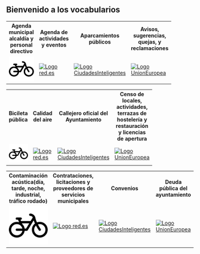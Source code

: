 <link href="stylesheet.css" rel="stylesheet"/>

## Bienvenido a los vocabularios

<table style="width:100%; table-layout:fixed">
<tr>
<th>  Agenda municipal alcaldía y personal directivo </th>
<th> Agenda de actividades y eventos </th>
<th>  Aparcamientos públicos </th>
<th> Avisos, sugerencias, quejas, y reclamaciones </th>
</tr>
<tr>
        <td style="width:50px">
        <a href="https://leticiarubalcabadg.github.io/FEMPAGENDAMUNICIPAL/"><img src="bicicleta.png" alt="B" width="200" /> </a>
        </td>
        <td style="width:50px">
          <a href="https://leticiarubalcabadg.github.io/FEMPAGENDAACTIVIDADES/"><img src="https://leticiarubalcabadg.github.io/FEMPAGENDAACTIVIDADES/" alt="Logo red.es" width="150"/></a>
        </td>
        <td style="width:50px">
       <a href="https://leticiarubalcabadg.github.io/FEMAPARCAIENTOS"> <img src="https://leticiarubalcabadg.github.io/FEMAPARCAIENTOS" alt="Logo CiudadesInteligentes" width="150" /> </a>
        </td>
        <td style="width:50px">
       <a href="https://leticiarubalcabadg.github.io/FEMAPAVISOS"> <img src="https://ciudadesabiertas.es/assets/img/cabiertas/unionEuropea-logo.svg" alt="Logo UnionEuropea" width="200" /> </a>
        </td>
</tr>
</table>



<table style="width:100%; table-layout:fixed">
<tr>
<th style="width:50px">  Bicileta pública </th>
<th style="width:50px"> Calidad del aire </th>
<th style="width:50px">  Callejero oficial del Ayuntamiento </th>
<th style="width:50px"> Censo de locales, actividades, terrazas de hostelería y restauración y licencias de apertura </th>
</tr>
<tr>
        <td style="width:50px">
        <a href="https://leticiarubalcabadg.github.io/FEMPBICICLETA/"><img src="bicicleta.png" alt="B" width="200" /> </a>
        </td>
        <td style="width:50px">
          <a href="https://leticiarubalcabadg.github.io/FEMPCALIDADAIRE/"><img src="https://leticiarubalcabadg.github.io/FEMPAGENDAACTIVIDADES/" alt="Logo red.es" width="150"/></a>
        </td>
        <td style="width:50px">
       <a href="https://leticiarubalcabadg.github.io/FEMPCALLEJERO"> <img src="https://leticiarubalcabadg.github.io/FEMAPARCAIENTOS" alt="Logo CiudadesInteligentes" width="150"/> </a>
        </td>
        <td style="width:50px">
       <a href="https://leticiarubalcabadg.github.io/FEMPCENSO"> <img src="https://ciudadesabiertas.es/assets/img/cabiertas/unionEuropea-logo.svg" alt="Logo UnionEuropea" width="200" /> </a>
        </td>
</tr>
</table>





<table style="width:100%; table-layout:fixed"">
<tr>
<th>  Contaminación acústica(día, tarde, noche, industrial, tráfico rodado) </th>
<th> Contrataciones, licitaciones y proveedores de servicios municipales </th>
<th>  Convenios </th>
<th> Deuda pública del ayuntamiento </th>
</tr>
<tr>
        <td style="width:50px">
        <a href="https://leticiarubalcabadg.github.io/FEMPCONTAMINACION/"><img src="bicicleta.png" alt="B" width="200" /> </a>
        </td>
        <td style="width:50px">
          <a href="https://leticiarubalcabadg.github.io/FEMPCONTRATACIONES/"><img src="https://leticiarubalcabadg.github.io/FEMPAGENDAACTIVIDADES/" alt="Logo red.es" width="150"/></a>
        </td>
        <td style="width:50px">
       <a href="https://leticiarubalcabadg.github.io/FEMPCONVENIOS"> <img src="https://leticiarubalcabadg.github.io/FEMAPARCAIENTOS" alt="Logo CiudadesInteligentes" width="150" /> </a>
        </td>
        <td style="width:50px">
       <a href="https://leticiarubalcabadg.github.io/FEMPDEUDAPÚBLICA"> <img src="https://ciudadesabiertas.es/assets/img/cabiertas/unionEuropea-logo.svg" alt="Logo UnionEuropea" width="200" /> </a>
        </td>
</tr>
</table>




